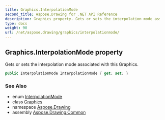 ```yaml
---
title: Graphics.InterpolationMode
second_title: Aspose.Drawing for .NET API Reference
description: Graphics property. Gets or sets the interpolation mode associated with this Graphics
type: docs
weight: 90
url: /net/aspose.drawing/graphics/interpolationmode/
---
```

## Graphics.InterpolationMode property

Gets or sets the interpolation mode associated with this Graphics.

```csharp
public InterpolationMode InterpolationMode { get; set; }
```

### See Also

* enum [InterpolationMode](../../../aspose.drawing.drawing2d/interpolationmode/)
* class [Graphics](../)
* namespace [Aspose.Drawing](../../graphics/)
* assembly [Aspose.Drawing.Common](../../../)


